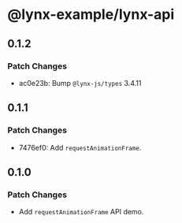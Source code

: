 # @lynx-example/lynx-api

## 0.1.2

### Patch Changes

- ac0e23b: Bump `@lynx-js/types` 3.4.11

## 0.1.1

### Patch Changes

- 7476ef0: Add `requestAnimationFrame`.

## 0.1.0

### Patch Changes

- Add `requestAnimationFrame` API demo.
